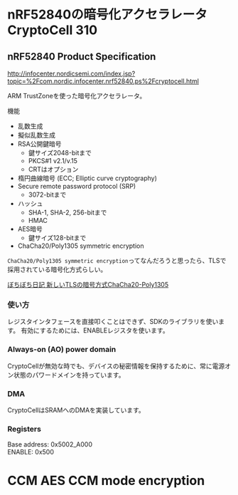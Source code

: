 # nRF52840の暗号化アクセラレータCryptoCell 310

## nRF52840 Product Specification

http://infocenter.nordicsemi.com/index.jsp?topic=%2Fcom.nordic.infocenter.nrf52840.ps%2Fcryptocell.html

ARM TrustZoneを使った暗号化アクセラレータ。

機能

- 乱数生成
- 擬似乱数生成
- RSA公開鍵暗号
    - 鍵サイズ2048-bitまで
    - PKCS#1 v2.1/v.15
    - CRTはオプション
- 楕円曲線暗号 (ECC; Elliptic curve cryptography)
- Secure remote password protocol (SRP)
    - 3072-bitまで
- ハッシュ
    - SHA-1, SHA-2, 256-bitまで
    - HMAC
- AES暗号
    - 鍵サイズ128-bitまで
- ChaCha20/Poly1305 symmetric encryption

`ChaCha20/Poly1305 symmetric encryption`ってなんだろうと思ったら、TLSで採用されている暗号化方式らしい。

[ぼちぼち日記 新しいTLSの暗号方式ChaCha20-Poly1305](https://jovi0608.hatenablog.com/entry/20160404/1459748671)

### 使い方

レジスタインタフェースを直接叩くことはできず、SDKのライブラリを使います。
有効にするためには、ENABLEレジスタを使います。

### Always-on (AO) power domain

CryptoCellが無効な時でも、デバイスの秘密情報を保持するために、常に電源オン状態のパワードメインを持っています。

### DMA

CryptoCellはSRAMへのDMAを実装しています。

### Registers

Base address: 0x5002_A000  
ENABLE: 0x500  

# CCM AES CCM mode encryption